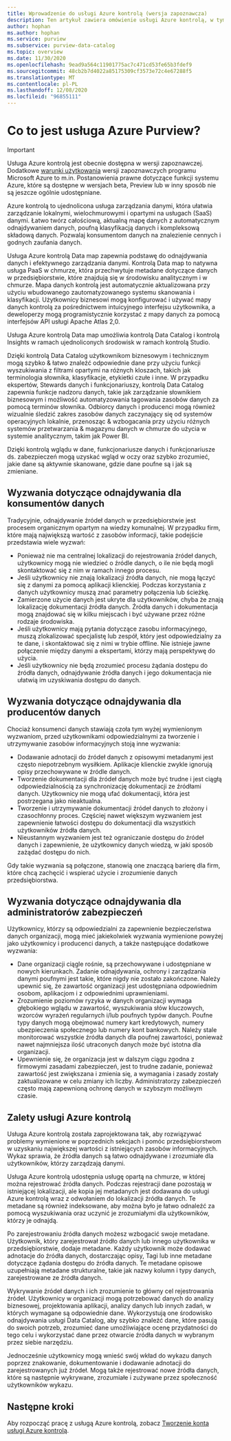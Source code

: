 ```yaml
---
title: Wprowadzenie do usługi Azure kontrolą (wersja zapoznawcza)
description: Ten artykuł zawiera omówienie usługi Azure kontrolą, w tym jej funkcji i występujących w nim problemów. Usługa Azure kontrolą umożliwia każdemu użytkownikowi rejestrowanie, odnajdowanie i poznawanie źródeł danych oraz korzystanie z nich.
author: hophan
ms.author: hophan
ms.service: purview
ms.subservice: purview-data-catalog
ms.topic: overview
ms.date: 11/30/2020
ms.openlocfilehash: 9ead9a564c11901775ac7c471cd53fe65b3fdef9
ms.sourcegitcommit: 48cb2b7d4022a85175309cf3573e72c4e67288f5
ms.translationtype: MT
ms.contentlocale: pl-PL
ms.lasthandoff: 12/08/2020
ms.locfileid: "96855111"
---
```

# <a name="what-is-azure-purview"></a>Co to jest usługa Azure Purview?

> [!IMPORTANT]
> Usługa Azure kontrolą jest obecnie dostępna w wersji zapoznawczej. Dodatkowe [warunki użytkowania](https://azure.microsoft.com/support/legal/preview-supplemental-terms/) wersji zapoznawczych programu Microsoft Azure to m.in. Postanowienia prawne dotyczące funkcji systemu Azure, które są dostępne w wersjach beta, Preview lub w inny sposób nie są jeszcze ogólnie udostępniane.

Azure kontrolą to ujednolicona usługa zarządzania danymi, która ułatwia zarządzanie lokalnymi, wielochmurowymi i opartymi na usługach (SaaS) danymi. Łatwo twórz całościową, aktualną mapę danych z automatycznym odnajdywaniem danych, poufną klasyfikacją danych i kompleksową składową danych. Pozwalaj konsumentom danych na znalezienie cennych i godnych zaufania danych.

Usługa Azure kontrolą Data map zapewnia podstawę do odnajdywania danych i efektywnego zarządzania danymi. Kontrolą Data map to natywna usługa PaaS w chmurze, która przechwytuje metadane dotyczące danych w przedsiębiorstwie, które znajdują się w środowisku analitycznym i w chmurze. Mapa danych kontrolą jest automatycznie aktualizowana przy użyciu wbudowanego zautomatyzowanego systemu skanowania i klasyfikacji. Użytkownicy biznesowi mogą konfigurować i używać mapy danych kontrolą za pośrednictwem intuicyjnego interfejsu użytkownika, a deweloperzy mogą programistycznie korzystać z mapy danych za pomocą interfejsów API usługi Apache Atlas 2,0.

Usługa Azure kontrolą Data map umożliwia kontrolą Data Catalog i kontrolą Insights w ramach ujednoliconych środowisk w ramach kontrolą Studio.
 
Dzięki kontrolą Data Catalog użytkownikom biznesowym i technicznym mogą szybko & łatwo znaleźć odpowiednie dane przy użyciu funkcji wyszukiwania z filtrami opartymi na różnych kloszach, takich jak terminologia słownika, klasyfikacje, etykietki czułe i inne. W przypadku ekspertów, Stewards danych i funkcjonariuszy, kontrolą Data Catalog zapewnia funkcje nadzoru danych, takie jak zarządzanie słownikiem biznesowym i możliwość automatyzowania tagowania zasobów danych za pomocą terminów słownika. Odbiorcy danych i producenci mogą również wizualnie śledzić zakres zasobów danych zaczynający się od systemów operacyjnych lokalnie, przenosząc & wzbogacania przy użyciu różnych systemów przetwarzania & magazynu danych w chmurze do użycia w systemie analitycznym, takim jak Power BI.

Dzięki kontrolą wglądu w dane, funkcjonariusze danych i funkcjonariusze ds. zabezpieczeń mogą uzyskać wgląd w oczy oraz szybko zrozumieć, jakie dane są aktywnie skanowane, gdzie dane poufne są i jak są zmieniane.

## <a name="discovery-challenges-for-data-consumers"></a>Wyzwania dotyczące odnajdywania dla konsumentów danych

Tradycyjnie, odnajdywanie źródeł danych w przedsiębiorstwie jest procesem organicznym opartym na wiedzy komunalnej. W przypadku firm, które mają największą wartość z zasobów informacji, takie podejście przedstawia wiele wyzwań:

* Ponieważ nie ma centralnej lokalizacji do rejestrowania źródeł danych, użytkownicy mogą nie wiedzieć o źródle danych, o ile nie będą mogli skontaktować się z nim w ramach innego procesu.
* Jeśli użytkownicy nie znają lokalizacji źródła danych, nie mogą łączyć się z danymi za pomocą aplikacji klienckiej. Podczas korzystania z danych użytkownicy muszą znać parametry połączenia lub ścieżkę.
* Zamierzone użycie danych jest ukryte dla użytkowników, chyba że znają lokalizację dokumentacji źródła danych. Źródła danych i dokumentacja mogą znajdować się w kilku miejscach i być używane przez różne rodzaje środowiska.
* Jeśli użytkownicy mają pytania dotyczące zasobu informacyjnego, muszą zlokalizować specjalistę lub zespół, który jest odpowiedzialny za te dane, i skontaktować się z nimi w trybie offline. Nie istnieje jawne połączenie między danymi a ekspertami, którzy mają perspektywę do użycia.
* Jeśli użytkownicy nie będą zrozumieć procesu żądania dostępu do źródła danych, odnajdywanie źródła danych i jego dokumentacja nie ułatwią im uzyskiwania dostępu do danych.

## <a name="discovery-challenges-for-data-producers"></a>Wyzwania dotyczące odnajdywania dla producentów danych

Chociaż konsumenci danych stawiają czoła tym wyżej wymienionym wyzwaniom, przed użytkownikami odpowiedzialnymi za tworzenie i utrzymywanie zasobów informacyjnych stoją inne wyzwania:

* Dodawanie adnotacji do źródeł danych z opisowymi metadanymi jest często niepotrzebnym wysiłkiem. Aplikacje klienckie zwykle ignorują opisy przechowywane w źródle danych.
* Tworzenie dokumentacji dla źródeł danych może być trudne i jest ciągłą odpowiedzialnością za synchronizację dokumentacji ze źródłami danych. Użytkownicy nie mogą ufać dokumentacji, która jest postrzegana jako nieaktualna.
* Tworzenie i utrzymywanie dokumentacji źródeł danych to złożony i czasochłonny proces. Częściej nawet większym wyzwaniem jest zapewnienie łatwości dostępu do dokumentacji dla wszystkich użytkowników źródła danych.
* Nieustannym wyzwaniem jest też ograniczanie dostępu do źródeł danych i zapewnienie, że użytkownicy danych wiedzą, w jaki sposób zażądać dostępu do nich.

Gdy takie wyzwania są połączone, stanowią one znaczącą barierę dla firm, które chcą zachęcić i wspierać użycie i zrozumienie danych przedsiębiorstwa.

## <a name="discovery-challenges-for-security-administrators"></a>Wyzwania dotyczące odnajdywania dla administratorów zabezpieczeń

Użytkownicy, którzy są odpowiedzialni za zapewnienie bezpieczeństwa danych organizacji, mogą mieć jakiekolwiek wyzwania wymienione powyżej jako użytkownicy i producenci danych, a także następujące dodatkowe wyzwania:

* Dane organizacji ciągle rośnie, są przechowywane i udostępniane w nowych kierunkach. Zadanie odnajdywania, ochrony i zarządzania danymi poufnymi jest takie, które nigdy nie zostało zakończone. Należy upewnić się, że zawartość organizacji jest udostępniana odpowiednim osobom, aplikacjom i z odpowiednimi uprawnieniami.
* Zrozumienie poziomów ryzyka w danych organizacji wymaga głębokiego wglądu w zawartość, wyszukiwania słów kluczowych, wzorców wyrażeń regularnych i/lub poufnych typów danych. Poufne typy danych mogą obejmować numery kart kredytowych, numery ubezpieczenia społecznego lub numery kont bankowych. Należy stale monitorować wszystkie źródła danych dla poufnej zawartości, ponieważ nawet najmniejsza ilość utraconych danych może być istotna dla organizacji.
* Upewnienie się, że organizacja jest w dalszym ciągu zgodna z firmowymi zasadami zabezpieczeń, jest to trudne zadanie, ponieważ zawartość jest zwiększana i zmienia się, a wymagania i zasady zostały zaktualizowane w celu zmiany ich liczby. Administratorzy zabezpieczeń często mają zapewnioną ochronę danych w szybszym możliwym czasie.

## <a name="azure-purview-advantages"></a>Zalety usługi Azure kontrolą

Usługa Azure kontrolą została zaprojektowana tak, aby rozwiązywać problemy wymienione w poprzednich sekcjach i pomóc przedsiębiorstwom w uzyskaniu największej wartości z istniejących zasobów informacyjnych. Wykaz sprawia, że źródła danych są łatwo odnajdywane i zrozumiałe dla użytkowników, którzy zarządzają danymi.

Usługa Azure kontrolą udostępnia usługę opartą na chmurze, w której można rejestrować źródła danych. Podczas rejestracji dane pozostają w istniejącej lokalizacji, ale kopia jej metadanych jest dodawana do usługi Azure kontrolą wraz z odwołaniem do lokalizacji źródła danych. Te metadane są również indeksowane, aby można było je łatwo odnaleźć za pomocą wyszukiwania oraz uczynić je zrozumiałymi dla użytkowników, którzy je odnajdą.

Po zarejestrowaniu źródła danych możesz wzbogacić swoje metadane. Użytkownik, który zarejestrował źródło danych lub innego użytkownika w przedsiębiorstwie, dodaje metadane. Każdy użytkownik może dodawać adnotacje do źródła danych, dostarczając opisy, Tagi lub inne metadane dotyczące żądania dostępu do źródła danych. Te metadane opisowe uzupełniają metadane strukturalne, takie jak nazwy kolumn i typy danych, zarejestrowane ze źródła danych.

Wykrywanie źródeł danych i ich zrozumienie to główny cel rejestrowania źródeł. Użytkownicy w organizacji mogą potrzebować danych do analizy biznesowej, projektowania aplikacji, analizy danych lub innych zadań, w których wymagane są odpowiednie dane. Wykorzystują one środowisko odnajdywania usługi Data Catalog, aby szybko znaleźć dane, które pasują do swoich potrzeb, zrozumieć dane umożliwiające ocenę przydatności do tego celu i wykorzystać dane przez otwarcie źródła danych w wybranym przez siebie narzędziu.

Jednocześnie użytkownicy mogą wnieść swój wkład do wykazu danych poprzez znakowanie, dokumentowanie i dodawanie adnotacji do zarejestrowanych już źródeł. Mogą także rejestrować nowe źródła danych, które są następnie wykrywane, zrozumiałe i zużywane przez społeczność użytkowników wykazu.

## <a name="next-steps"></a>Następne kroki

Aby rozpocząć pracę z usługą Azure kontrolą, zobacz [Tworzenie konta usługi Azure kontrolą](create-catalog-portal.md).
